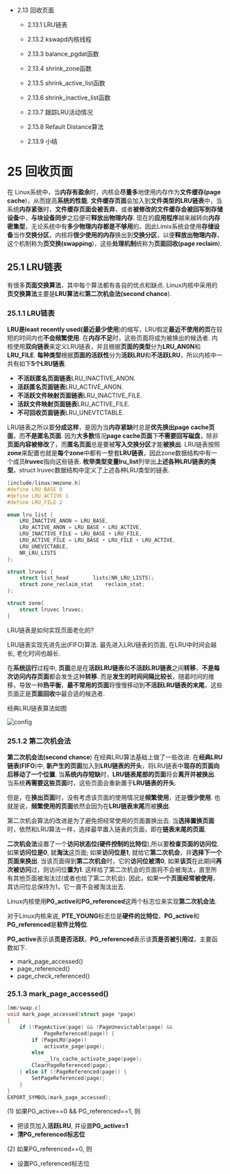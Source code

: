 - 2.13 回收页面

    - 2.13.1 LRU链表

    - 2.13.2 kswapd内核线程

    - 2.13.3 balance\_pgdat函数

    - 2.13.4 shrink\_zone函数

    - 2.13.5 shrink\_active\_list函数

    - 2.13.6 shrink\_inactive\_list函数

    - 2.13.7 跟踪LRU活动情况

    - 2.13.8 Refault Distance算法

    - 2.13.9 小结

# 25 回收页面

在 Linux系统中，当**内存有盈余**时，内核会**尽量多**地使用内存作为**文件缓存(page cache**)，从而提高**系统的性能**. **文件缓存页面**会加入到**文件类型的LRU链表**中，当系统**内存紧张**时，**文件缓存页面会被丢弃**，或者**被修改的文件缓存会被回写到存储设备**中，**与块设备同步**之后便可**释放出物理内存**. 现在的**应用程序**越来越转向**内存密集型**，无论系统中有**多少物理内存都是不够用**的，因此Limix系统会使用**存储设备**当作**交换分区**，内核将**很少使用的内存**换出到**交换分区**，以便**释放出物理内存**，这个机制称为**页交换(swapping**)，这些**处理机制**统称为**页面回收(page reclaim**). 

## 25.1 LRU链表

有很多**页面交换算法**，其中每个算法都有各自的优点和缺点. Linux内核中采用的**页交换算法**主要是**LRU算法**和**第二次机会法(second chance**).

### 25.1.1 LRU链表

**LRU是least recently used(最近最少使用**)的缩写，LRU假定**最近不使用的页**在较短的时间内也**不会频繁使用**. 在**内存不足**时，这些页面将成为被换出的候选者. 内核使用**双向链表**来定义LRU链表，并且根据**页面的类型**分为**LRU\_AN0N**和**LRU\_FILE**. **每种类型**根据**页面的活跃性**分为**活跃LRU**和**不活跃LRU**，所以内核中一共有如下**5个LRU链表**. 

- **不活跃匿名页面链表**LRU\_INACTIVE\_ANON. 
- **活跃匿名页面链表**LRU\_ACTIVE\_ANON. 
- **不活跃文件映射页面链表**LRU\_INACTIVE\_FILE. 
- **活跃文件映射页面链表**LRU\_ACTIVE\_FILE. 
- **不可回收页面链表**LRU\_UNEVTCTABLE. 

LRU链表之所以要**分成这样**，是因为当**内存紧缺**时总是**优先换出page cache页面**，而**不是匿名页面**. 因为**大多数**情况**page cache页面**下**不需要回写磁盘**，除非**页面内容被修改**了，而**匿名页面**总是要被**写入交换分区**才能**被换出**. LRU链表按照**zone**来配置也就是**每个zone**中都有一整套**LRU链表**，因此zone数据结构中有一个成员**lruvec**指向这些链表. **枚举类型变量lru\_list**列举出**上述各种LRU链表的类型**，struct lruvec数据结构中定义了上述各种LRU类型的链表. 

```c
[include/linux/mmzone.h]
#define LRU_BASE 0
#define LRU_ACTIVE 1
#define LRU_FILE 2

enum lru_list {
	LRU_INACTIVE_ANON = LRU_BASE,
	LRU_ACTIVE_ANON = LRU_BASE + LRU_ACTIVE,
	LRU_INACTIVE_FILE = LRU_BASE + LRU_FILE,
	LRU_ACTIVE_FILE = LRU_BASE + LRU_FILE + LRU_ACTIVE,
	LRU_UNEVICTABLE,
	NR_LRU_LISTS
};

struct lruvec {
	struct list_head		lists[NR_LRU_LISTS];
	struct zone_reclaim_stat	reclaim_stat;
};

struct zone{
    struct lruvec lruvec;
}
```

LRU链表是如何实现页面老化的?

LRU链表实现先进先出(FIFO)算法. 最先进入LRU链表的页面, 在LRU中时间会越长, 老化时间也越长.

在**系统运行**过程中, **页面**总是在**活跃LRU链表**和**不活跃LRU链表**之间**转移**，**不是每次访问内存页面**都会发生这种**转移**. 而是**发生的时间间隔比较长**，随着时间的推移，导致一种**热平衡**，**最不常用的页面**将慢慢移动到**不活跃LRU链表的末尾**，这些页面正是**页面回收**中最合适的候选者. 

经典LRU链表算法如图

![config](./images/53.png)

### 25.1.2 第二次机会法

**第二次机会法(second chance**) 在经典LRU算法基础上做了一些改进. 在**经典LRU链表(FIFO**)中, **新产生的页面**加入到**LRU链表的开头**，将LRU链表中**现存的页面向后移动了一个位置**. 当**系统内存短缺**时，**LRU链表尾部的页面**将会**离开并被换出**. 当系统**再需要这些页面**时，这些页面会重新置于**LRU链表的开头**. 

但是，在**换出页面**时，没有考虑该页面的使用情况是**频繁使用**，还是**很少使用**. 也就是说，**频繁使用的页面**依然会因为在**LRU链表末尾**而被**换出**. 

第二次机会算法的改进是为了避免把经常使用的页面置换出去. 当**选择置换页面**时，依然和LRU算法一样，选择最早置入链表的页面，即在**链表末尾的页面**. 

**二次机会法**设置了一个**访问状态位(硬件控制的比特位**),所以要**检查页面的访问位**. 如果**访问位是0**, 就**淘汰**这页面; 如果**访问位是1**, 就给它**第二次机会**，并**选择下一个页面来换出**. 当该页面得到**第二次机会**时，它的**访问位被清0**, 如果**该页**在此期间**再次被访问**过，则访问位**置为1**. 这样给了第二次机会的页面将不会被淘汰，直至所有其他页面被淘汰过(或者也给了第二次机会). 因此，如果**一个页面经常被使用**，其访问位总保持为1，它一直不会被淘汰出去. 

Linux内核使用**PG\_active**和**PG\_referenced**这两个标志位来实现**第二次机会法**. 

对于Linux内核来说, **PTE\_YOUNG**标志位是**硬件的比特位**，**PG\_active**和**PG\_referenced**是**软件比特位**. 

**PG\_active**表示该**页是否活跃**，**PG\_referenced**表示该**页是否被引用过**，主要函数如下. 

- mark\_page\_accessed()
- page\_referenced()
- page\_check\_referenced()

### 25.1.3 mark\_page\_accessed()

```c
[mm/swap.c]
void mark_page_accessed(struct page *page)
{
	if (!PageActive(page) && !PageUnevictable(page) &&
			PageReferenced(page)) {
		if (PageLRU(page))
			activate_page(page);
		else
			__lru_cache_activate_page(page);
		ClearPageReferenced(page);
	} else if (!PageReferenced(page)) {
		SetPageReferenced(page);
	}
}
EXPORT_SYMBOL(mark_page_accessed);
```

(1) 如果PG\_active\=\=0 \&\& PG\_referenced\=\=1, 则

- 把该页加入**活跃LRU**, 并设置**PG\_active=1**
- **清PG\_referenced标志位**

(2) 如果PG\_referenced==0, 则

- 设置PG\_referenced标志位
